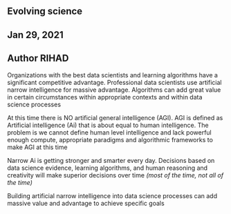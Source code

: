 ## Evolving science
## Jan 29, 2021
## Author RIHAD

Organizations with the best data scientists and learning algorithms have a significant competitive advantage. Professional data scientists use artificial narrow intelligence for massive advantage. Algorithms can add great value in certain circumstances within appropriate contexts and within data science processes

At this time there is NO artificial general intelligence (AGI). AGI is defined as Artificial intelligence (Ai) that is about equal to human intelligence. The problem is we cannot define human level intelligence and lack powerful enough compute, appropriate paradigms and algorithmic frameworks to make AGI at this time

Narrow Ai is getting stronger and smarter every day. Decisions based on data science evidence, learning algorithms, and human reasoning and creativity will make superior decisions over time *(most of the time, not all of the time)*

Building artificial narrow intelligence into data science processes can add massive value and advantage to achieve specific goals
